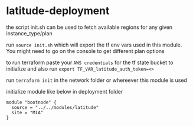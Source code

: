 # latitude-deployment

the script init.sh can be used to fetch available regions for any given instance_type/plan

run `source init.sh` which will export the tf env vars used in this module. You might need to go on the console to get different plan options

to run terraform paste your `AWS credentials` for the tf state bucket to initialize and also run `export TF_VAR_latitude_auth_token=<>` 

run `terraform init` in the network folder or whereever this module is used

initialize module like below in deployment folder
```
module "bootnode" {
  source = "../../modules/latitude"
  site = "MIA"
}
```